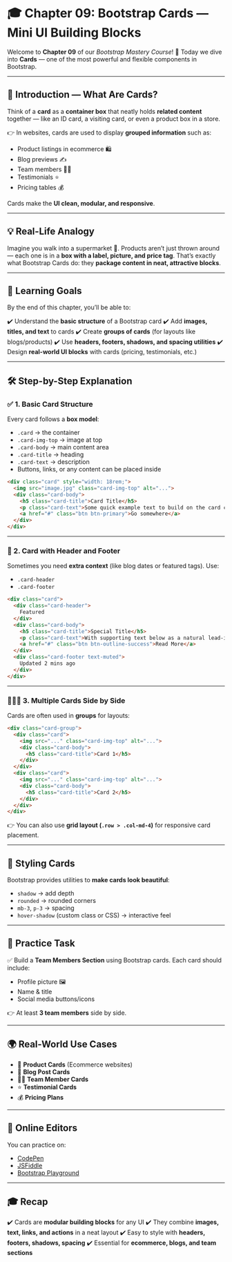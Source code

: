 # 🎓 Chapter 09: Bootstrap Cards — Mini UI Building Blocks

Welcome to **Chapter 09** of our *Bootstrap Mastery Course*! 🎉
Today we dive into **Cards** — one of the most powerful and flexible components in Bootstrap.

---

## 📖 Introduction — What Are Cards?

Think of a **card** as a **container box** that neatly holds **related content** together — like an ID card, a visiting card, or even a product box in a store.

👉 In websites, cards are used to display **grouped information** such as:

* Product listings in ecommerce 🛍
* Blog previews ✍️
* Team members 👨‍💼
* Testimonials ⭐
* Pricing tables 💰

Cards make the **UI clean, modular, and responsive**.

---

## 💡 Real-Life Analogy

Imagine you walk into a supermarket 🏬. Products aren’t just thrown around — each one is in a **box with a label, picture, and price tag**.
That’s exactly what Bootstrap Cards do: they **package content in neat, attractive blocks**.

---

## 🎯 Learning Goals

By the end of this chapter, you’ll be able to:

✔️ Understand the **basic structure** of a Bootstrap card
✔️ Add **images, titles, and text** to cards
✔️ Create **groups of cards** (for layouts like blogs/products)
✔️ Use **headers, footers, shadows, and spacing utilities**
✔️ Design **real-world UI blocks** with cards (pricing, testimonials, etc.)

---

## 🛠 Step-by-Step Explanation

### ✅ 1. Basic Card Structure

Every card follows a **box model**:

* `.card` → the container
* `.card-img-top` → image at top
* `.card-body` → main content area
* `.card-title` → heading
* `.card-text` → description
* Buttons, links, or any content can be placed inside

```html
<div class="card" style="width: 18rem;">
  <img src="image.jpg" class="card-img-top" alt="...">
  <div class="card-body">
    <h5 class="card-title">Card Title</h5>
    <p class="card-text">Some quick example text to build on the card content.</p>
    <a href="#" class="btn btn-primary">Go somewhere</a>
  </div>
</div>
```

---

### 🧩 2. Card with Header and Footer

Sometimes you need **extra context** (like blog dates or featured tags). Use:

* `.card-header`
* `.card-footer`

```html
<div class="card">
  <div class="card-header">
    Featured
  </div>
  <div class="card-body">
    <h5 class="card-title">Special Title</h5>
    <p class="card-text">With supporting text below as a natural lead-in.</p>
    <a href="#" class="btn btn-outline-success">Read More</a>
  </div>
  <div class="card-footer text-muted">
    Updated 2 mins ago
  </div>
</div>
```

---

### 👨‍👨‍👦 3. Multiple Cards Side by Side

Cards are often used in **groups** for layouts:

```html
<div class="card-group">
  <div class="card">
    <img src="..." class="card-img-top" alt="...">
    <div class="card-body">
      <h5 class="card-title">Card 1</h5>
    </div>
  </div>
  <div class="card">
    <img src="..." class="card-img-top" alt="...">
    <div class="card-body">
      <h5 class="card-title">Card 2</h5>
    </div>
  </div>
</div>
```

👉 You can also use **grid layout (`.row > .col-md-4`)** for responsive card placement.

---

## 🎨 Styling Cards

Bootstrap provides utilities to **make cards look beautiful**:

* `shadow` → add depth
* `rounded` → rounded corners
* `mb-3`, `p-3` → spacing
* `hover-shadow` (custom class or CSS) → interactive feel

---

## 🧠 Practice Task

✅ Build a **Team Members Section** using Bootstrap cards.
Each card should include:

* Profile picture 🖼
* Name & title
* Social media buttons/icons

👉 At least **3 team members** side by side.

---

## 🌍 Real-World Use Cases

* 🛒 **Product Cards** (Ecommerce websites)
* 📝 **Blog Post Cards**
* 👨‍💼 **Team Member Cards**
* ⭐ **Testimonial Cards**
* 💰 **Pricing Plans**

---

## 🧩 Online Editors

You can practice on:

* [CodePen](https://codepen.io)
* [JSFiddle](https://jsfiddle.net)
* [Bootstrap Playground](https://playcode.io/bootstrap)

---

## 🎓 Recap

✔️ Cards are **modular building blocks** for any UI
✔️ They combine **images, text, links, and actions** in a neat layout
✔️ Easy to style with **headers, footers, shadows, spacing**
✔️ Essential for **ecommerce, blogs, and team sections**
